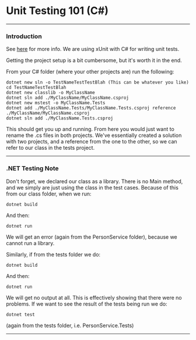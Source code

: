 # Unit Testing 101 (C#)

---

### Introduction

See [here](https://learn.microsoft.com/en-us/dotnet/core/testing/unit-testing-with-dotnet-test) 
for more info. We are using xUnit with C# for writing unit tests.


Getting the project setup is a bit cumbersome, but it's worth it in the end. 

From your C# folder (where your other projects are) run the following:

	dotnet new sln -o TestNameTestTestBlah (This can be whatever you like)
	cd TestNameTestTestBlah
	dotnet new classlib -o MyClassName
	dotnet sln add ./MyClassName/MyClassName.csproj
	dotnet new mstest -o MyClassName.Tests
	dotnet add ./MyClassName.Tests/MyClassName.Tests.csproj reference ./MyClassName/MyClassName.csproj
	dotnet sln add ./MyClassName.Tests.csproj

This should get you up and running. From here you would just want to rename the .cs files 
in both projects. We've essentially created a solution with two projects, and a reference 
from the one to the other, so we can refer to our class in the tests project.


---

### .NET Testing Note

Don't forget, we declared our class as a library. There is no Main method, and we simply are
just using the class in the test cases. Because of this from our class folder, when we run:

	dotnet build

And then: 

	dotnet run

We will get an error (again from the PersonService folder), because we cannot run a library.

Similarly, if from the tests folder we do:

	dotnet build

And then: 
	
	dotnet run

We will get no output at all. This is effectively showing that there were no problems. If we
want to see the result of the tests being run we do:

	dotnet test

(again from the tests folder, i.e. PersonService.Tests)


---

 
	
